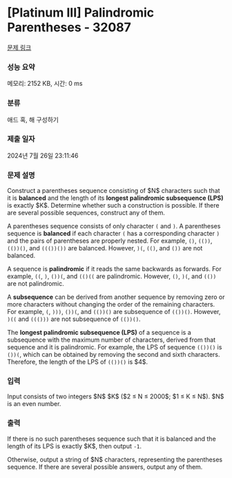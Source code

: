 # [Platinum III] Palindromic Parentheses - 32087 

[문제 링크](https://www.acmicpc.net/problem/32087) 

### 성능 요약

메모리: 2152 KB, 시간: 0 ms

### 분류

애드 혹, 해 구성하기

### 제출 일자

2024년 7월 26일 23:11:46

### 문제 설명

<p>Construct a parentheses sequence consisting of $N$ characters such that it is <strong>balanced</strong> and the length of its <strong>longest palindromic subsequence (LPS)</strong> is exactly $K$. Determine whether such a construction is possible. If there are several possible sequences, construct any of them.</p>

<p>A parentheses sequence consists of only character <code>(</code> and <code>)</code>. A parentheses sequence is <strong>balanced</strong> if each character <code>(</code> has a corresponding character <code>)</code> and the pairs of parentheses are properly nested. For example, <code>()</code>, <code>(())</code>, <code>(())()</code>, and <code>((())())</code> are balanced. However, <code>)(</code>, <code>(()</code>, and <code>())</code> are not balanced.</p>

<p>A sequence is <strong>palindromic</strong> if it reads the same backwards as forwards. For example, <code>((</code>, <code>)</code>, <code>())(</code>, and <code>(()((</code> are palindromic. However, <code>()</code>, <code>)(</code>, and <code>(())</code> are not palindromic.</p>

<p>A <strong>subsequence</strong> can be derived from another sequence by removing zero or more characters without changing the order of the remaining characters. For example, <code>(</code>, <code>)))</code>, <code>())(</code>, and <code>(())()</code> are subsequence of <code>(())()</code>. However, <code>)((</code> and <code>((()))</code> are not subsequence of <code>(())()</code>.</p>

<p>The <strong>longest palindromic subsequence (LPS)</strong> of a sequence is a subsequence with the maximum number of characters, derived from that sequence and it is palindromic. For example, the LPS of sequence <code>(())()</code> is <code>())(</code>, which can be obtained by removing the second and sixth characters. Therefore, the length of the LPS of <code>(())()</code> is $4$.</p>

### 입력 

 <p>Input consists of two integers $N$ $K$ ($2 ≤ N ≤ 2000$; $1 ≤ K ≤ N$). $N$ is an even number.</p>

### 출력 

 <p>If there is no such parentheses sequence such that it is balanced and the length of its LPS is exactly $K$, then output <code>-1</code>.</p>

<p>Otherwise, output a string of $N$ characters, representing the parentheses sequence. If there are several possible answers, output any of them.</p>

